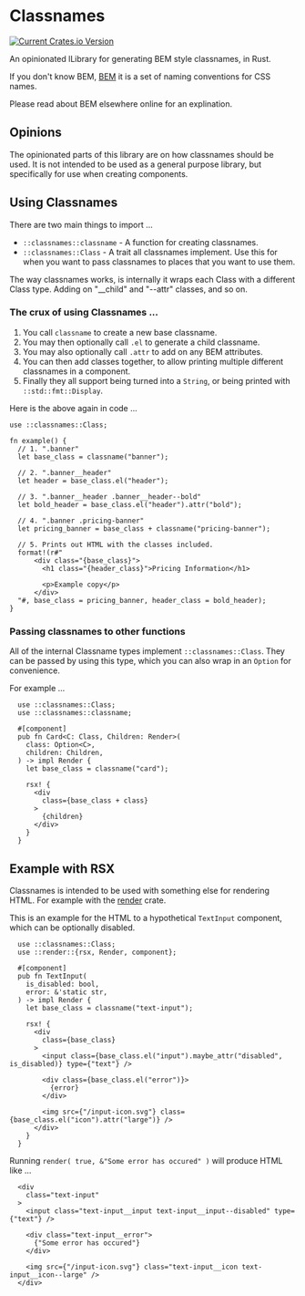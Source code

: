 # Classnames
[![Current Crates.io Version](https://img.shields.io/crates/v/classnames.svg)](https://crates.io/crates/classnames)

An opinionated lLibrary for generating BEM style classnames, in Rust.

If you don't know BEM, [BEM](http://getbem.com/naming/) it is a set
of naming conventions for CSS names.

Please read about BEM elsewhere online for an explination.

## Opinions

The opinionated parts of this library are on how classnames should
be used. It is not intended to be used as a general purpose library,
but specifically for use when creating components.

## Using Classnames

There are two main things to import ...

 * `::classnames::classname` - A function for creating classnames.
 * `::classnames::Class` - A trait all classnames implement. Use this for when you want to pass classnames to places that you want to use them.

The way classnames works, is internally it wraps each Class with
a different Class type. Adding on "\_\_child" and "--attr" classes,
and so on.

### The crux of using Classnames ...

 1. You call `classname` to create a new base classname.
 2. You may then optionally call `.el` to generate a child classname.
 3. You may also optionally call `.attr` to add on any BEM attributes.
 4. You can then add classes together, to allow printing multiple different classnames in a component.
 5. Finally they all support being turned into a `String`, or being printed with `::std::fmt::Display`.

Here is the above again in code ...

```
use ::classnames::Class;

fn example() {
  // 1. ".banner"
  let base_class = classname("banner");

  // 2. ".banner__header"
  let header = base_class.el("header");

  // 3. ".banner__header .banner__header--bold"
  let bold_header = base_class.el("header").attr("bold");

  // 4. ".banner .pricing-banner"
  let pricing_banner = base_class + classname("pricing-banner");

  // 5. Prints out HTML with the classes included.
  format!(r#"
      <div class="{base_class}">
        <h1 class="{header_class}">Pricing Information</h1>

        <p>Example copy</p>
      </div>
  "#, base_class = pricing_banner, header_class = bold_header);
}
```

### Passing classnames to other functions

All of the internal Classname types implement `::classnames::Class`.
They can be passed by using this type, which you can also wrap in an `Option` for convenience.

For example ...

```
  use ::classnames::Class;
  use ::classnames::classname;

  #[component]
  pub fn Card<C: Class, Children: Render>(
    class: Option<C>,
    children: Children,
  ) -> impl Render {
    let base_class = classname("card");

    rsx! {
      <div
        class={base_class + class}
      >
        {children}
      </div>
    }
  }
```

## Example with RSX

Classnames is intended to be used with something else for rendering HTML.
For example with the [render](https://crates.io/crates/render) crate.

This is an example for the HTML to a hypothetical `TextInput` component, which can be optionally disabled.

```
  use ::classnames::Class;
  use ::render::{rsx, Render, component};

  #[component]
  pub fn TextInput(
    is_disabled: bool,
    error: &'static str,
  ) -> impl Render {
    let base_class = classname("text-input");

    rsx! {
      <div
        class={base_class}
      >
        <input class={base_class.el("input").maybe_attr("disabled", is_disabled)} type={"text"} />

        <div class={base_class.el("error")}>
          {error}
        </div>

        <img src={"/input-icon.svg"} class={base_class.el("icon").attr("large")} />
      </div>
    }
  }
```

Running `render( true, &"Some error has occured" )` will produce HTML like ...

```
  <div
    class="text-input"
  >
    <input class="text-input__input text-input__input--disabled" type={"text"} />

    <div class="text-input__error">
      {"Some error has occured"}
    </div>

    <img src={"/input-icon.svg"} class="text-input__icon text-input__icon--large" />
  </div>
```

